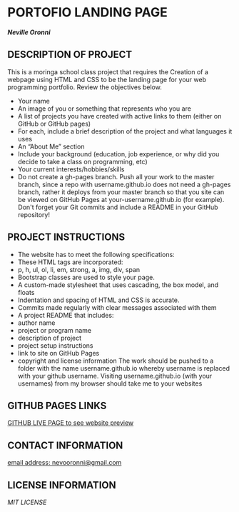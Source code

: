 # PORTOFIO LANDING PAGE

_**Neville Oronni**_

## DESCRIPTION OF PROJECT

  This is a moringa school class project that requires the Creation of  a webpage using HTML and CSS to be the landing page for your web programming portfolio. Review the objectives below.

  * Your name
  * An image of you or something that represents who you are
  * A list of projects you have created with active links to them (either on GitHub or GitHub pages)
  * For each, include a brief description of the project and what languages it uses
  * An “About Me” section
  * Include your background (education, job experience, or why did you decide to take a class on programming, etc)
  * Your current interests/hobbies/skills
  * Do not create a gh-pages branch. Push all your work to the master branch, since a repo with username.github.io does not need a gh-pages branch, rather it deploys from your master branch so that you site can be viewed on GitHub Pages at your-username.github.io (for example). Don't forget your Git commits and include a README in your GitHub repository!

## PROJECT INSTRUCTIONS
* The website has to meet the following specifications:
* These HTML tags are incorporated:
* p, h, ul, ol, li, em, strong, a, img, div, span
* Bootstrap classes are used to style your page.
* A custom-made stylesheet that uses cascading, the box model, and floats
* Indentation and spacing of HTML and CSS is accurate.
* Commits made regularly with clear messages associated with them
* A project README that includes:
* author name
* project or program name
* description of project
* project setup instructions
* link to site on GitHub Pages
* copyright and license information
The work should be pushed to a folder with the name username.github.io whereby username is replaced with your github username. Visiting username.github.io (with your usernames) from my browser should take me to your websites

## GITHUB PAGES LINKS  
[GITHUB LIVE PAGE to see website preview](nevooronni.github.io)

## CONTACT INFORMATION  
[email address: nevooronni@gmail.com](nevooronni@gmail.com)

## LICENSE INFORMATION
*MIT LICENSE*
